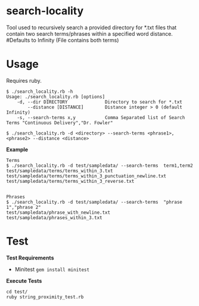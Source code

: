 # search-locality
Tool used to recursively search a provided directory for *.txt files that contain two search terms/phrases within a specified word distance. #Defaults to Infinity (File contains both terms)

# Usage
Requires ruby.

	$ ./search_locality.rb -h
	Usage: ./search_locality.rb [options]
        -d, --dir DIRECTORY              Directory to search for *.txt
            --distance [DISTANCE]        Distance integer > 0 (default Infinity)
        -s, --search-terms x,y           Comma Separated list of Search Terms "Continuous Delivery","Dr. Fowler"
    
    $ ./search_locality.rb -d <directory> --search-terms <phrase1>,<phrase2> --distance <distance>
        
    


**Example**

	Terms
	$ ./search_locality.rb -d test/sampledata/ --search-terms  term1,term2
	test/sampledata/terms/terms_within_3.txt
    test/sampledata/terms/terms_within_3_punctuation_newline.txt
    test/sampledata/terms/terms_within_3_reverse.txt

	
	Phrases
	$ ./search_locality.rb -d test/sampledata/ --search-terms  "phrase 1","phrase 2"
	test/sampledata/phrase_with_newline.txt
    test/sampledata/phrases_within_3.txt


# Test

**Test Requirements**

- Minitest ``gem install minitest``


**Execute Tests**

	cd test/
	ruby string_proximity_test.rb